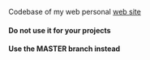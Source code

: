 Codebase of my web personal [web site](https://jeromelachaud.com/)

#### Do not use it for your projects

#### Use the MASTER branch instead
